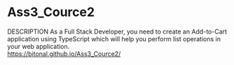 # Ass3_Cource2
DESCRIPTION As a Full Stack Developer, you need to create an Add-to-Cart application using TypeScript which will help you perform list operations in your web application.
<br>
https://bitonal.github.io/Ass3_Cource2/
